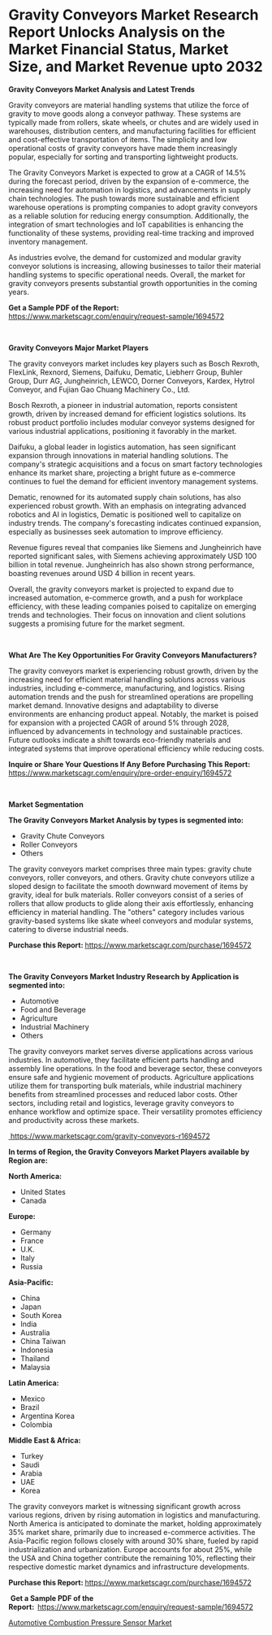 <p><h1>Gravity Conveyors Market Research Report Unlocks Analysis on the Market Financial Status, Market Size, and Market Revenue upto 2032</h1></p><p><strong>Gravity Conveyors Market Analysis and Latest Trends</strong></p>
<p><p>Gravity conveyors are material handling systems that utilize the force of gravity to move goods along a conveyor pathway. These systems are typically made from rollers, skate wheels, or chutes and are widely used in warehouses, distribution centers, and manufacturing facilities for efficient and cost-effective transportation of items. The simplicity and low operational costs of gravity conveyors have made them increasingly popular, especially for sorting and transporting lightweight products.</p><p>The Gravity Conveyors Market is expected to grow at a CAGR of 14.5% during the forecast period, driven by the expansion of e-commerce, the increasing need for automation in logistics, and advancements in supply chain technologies. The push towards more sustainable and efficient warehouse operations is prompting companies to adopt gravity conveyors as a reliable solution for reducing energy consumption. Additionally, the integration of smart technologies and IoT capabilities is enhancing the functionality of these systems, providing real-time tracking and improved inventory management.</p><p>As industries evolve, the demand for customized and modular gravity conveyor solutions is increasing, allowing businesses to tailor their material handling systems to specific operational needs. Overall, the market for gravity conveyors presents substantial growth opportunities in the coming years.</p></p>
<p><strong>Get a Sample PDF of the Report:&nbsp;</strong> <a href="https://www.marketscagr.com/enquiry/request-sample/1694572?utm_campaign=3533&utm_medium=2&utm_source=Github&utm_content=ia&utm_term=25032025&utm_id=gravity-conveyors">https://www.marketscagr.com/enquiry/request-sample/1694572</a></p>
<p>&nbsp;</p>
<p><strong>Gravity Conveyors Major Market Players</strong></p>
<p><p>The gravity conveyors market includes key players such as Bosch Rexroth, FlexLink, Rexnord, Siemens, Daifuku, Dematic, Liebherr Group, Buhler Group, Durr AG, Jungheinrich, LEWCO, Dorner Conveyors, Kardex, Hytrol Conveyor, and Fujian Gao Chuang Machinery Co., Ltd. </p><p>Bosch Rexroth, a pioneer in industrial automation, reports consistent growth, driven by increased demand for efficient logistics solutions. Its robust product portfolio includes modular conveyor systems designed for various industrial applications, positioning it favorably in the market.</p><p>Daifuku, a global leader in logistics automation, has seen significant expansion through innovations in material handling solutions. The company's strategic acquisitions and a focus on smart factory technologies enhance its market share, projecting a bright future as e-commerce continues to fuel the demand for efficient inventory management systems.</p><p>Dematic, renowned for its automated supply chain solutions, has also experienced robust growth. With an emphasis on integrating advanced robotics and AI in logistics, Dematic is positioned well to capitalize on industry trends. The company's forecasting indicates continued expansion, especially as businesses seek automation to improve efficiency.</p><p>Revenue figures reveal that companies like Siemens and Jungheinrich have reported significant sales, with Siemens achieving approximately USD 100 billion in total revenue. Jungheinrich has also shown strong performance, boasting revenues around USD 4 billion in recent years. </p><p>Overall, the gravity conveyors market is projected to expand due to increased automation, e-commerce growth, and a push for workplace efficiency, with these leading companies poised to capitalize on emerging trends and technologies. Their focus on innovation and client solutions suggests a promising future for the market segment.</p></p>
<p>&nbsp;</p>
<p><strong>What Are The Key Opportunities For Gravity Conveyors Manufacturers?</strong></p>
<p><p>The gravity conveyors market is experiencing robust growth, driven by the increasing need for efficient material handling solutions across various industries, including e-commerce, manufacturing, and logistics. Rising automation trends and the push for streamlined operations are propelling market demand. Innovative designs and adaptability to diverse environments are enhancing product appeal. Notably, the market is poised for expansion with a projected CAGR of around 5% through 2028, influenced by advancements in technology and sustainable practices. Future outlooks indicate a shift towards eco-friendly materials and integrated systems that improve operational efficiency while reducing costs.</p></p>
<p><strong>Inquire or Share Your Questions If Any Before Purchasing This Report:</strong> <a href="https://www.marketscagr.com/enquiry/pre-order-enquiry/1694572?utm_campaign=3533&utm_medium=2&utm_source=Github&utm_content=ia&utm_term=25032025&utm_id=gravity-conveyors">https://www.marketscagr.com/enquiry/pre-order-enquiry/1694572</a></p>
<p>&nbsp;</p>
<p><strong>Market Segmentation</strong></p>
<p><strong>The Gravity Conveyors Market Analysis by types is segmented into:</strong></p>
<p><ul><li>Gravity Chute Conveyors</li><li>Roller Conveyors</li><li>Others</li></ul></p>
<p><p>The gravity conveyors market comprises three main types: gravity chute conveyors, roller conveyors, and others. Gravity chute conveyors utilize a sloped design to facilitate the smooth downward movement of items by gravity, ideal for bulk materials. Roller conveyors consist of a series of rollers that allow products to glide along their axis effortlessly, enhancing efficiency in material handling. The "others" category includes various gravity-based systems like skate wheel conveyors and modular systems, catering to diverse industrial needs.</p></p>
<p><strong>Purchase this Report:&nbsp;</strong><a href="https://www.marketscagr.com/purchase/1694572?utm_campaign=3533&utm_medium=2&utm_source=Github&utm_content=ia&utm_term=25032025&utm_id=gravity-conveyors">https://www.marketscagr.com/purchase/1694572</a></p>
<p>&nbsp;</p>
<p><strong>The Gravity Conveyors Market Industry Research by Application is segmented into:</strong></p>
<p><ul><li>Automotive</li><li>Food and Beverage</li><li>Agriculture</li><li>Industrial Machinery</li><li>Others</li></ul></p>
<p><p>The gravity conveyors market serves diverse applications across various industries. In automotive, they facilitate efficient parts handling and assembly line operations. In the food and beverage sector, these conveyors ensure safe and hygienic movement of products. Agriculture applications utilize them for transporting bulk materials, while industrial machinery benefits from streamlined processes and reduced labor costs. Other sectors, including retail and logistics, leverage gravity conveyors to enhance workflow and optimize space. Their versatility promotes efficiency and productivity across these markets.</p></p>
<p><a href="https://www.marketscagr.com/gravity-conveyors-r1694572?utm_campaign=3533&utm_medium=2&utm_source=Github&utm_content=ia&utm_term=25032025&utm_id=gravity-conveyors">&nbsp;https://www.marketscagr.com/gravity-conveyors-r1694572</a></p>
<p><strong>In terms of Region, the Gravity Conveyors Market Players available by Region are:</strong></p>
<p>
    <p> <strong> North America: </strong>
        <ul>
            <li>United States</li>
            <li>Canada</li>
        </ul>
        </p> 
    <p> <strong> Europe: </strong>
        <ul>
            <li>Germany</li>
            <li>France</li>
            <li>U.K.</li>
            <li>Italy</li>
            <li>Russia</li>
        </ul>
        </p> 
    <p> <strong> Asia-Pacific: </strong>
        <ul>
            <li>China</li>
            <li>Japan</li>
            <li>South Korea</li>
            <li>India</li>
            <li>Australia</li>
            <li>China Taiwan</li>
            <li>Indonesia</li>
            <li>Thailand</li>
            <li>Malaysia</li>
        </ul>
        </p> 
    <p> <strong> Latin America: </strong>
        <ul>
            <li>Mexico</li>
            <li>Brazil</li>
            <li>Argentina Korea</li>
            <li>Colombia</li>
        </ul>
        </p> 
    <p> <strong> Middle East & Africa: </strong>
        <ul>
            <li>Turkey</li>
            <li>Saudi</li>
            <li>Arabia</li>
            <li>UAE</li>
            <li>Korea</li>
        </ul>
    </p>
    </p>
<p><p>The gravity conveyors market is witnessing significant growth across various regions, driven by rising automation in logistics and manufacturing. North America is anticipated to dominate the market, holding approximately 35% market share, primarily due to increased e-commerce activities. The Asia-Pacific region follows closely with around 30% share, fueled by rapid industrialization and urbanization. Europe accounts for about 25%, while the USA and China together contribute the remaining 10%, reflecting their respective domestic market dynamics and infrastructure developments.</p></p>
<p><strong>Purchase this Report: </strong><a href="https://www.marketscagr.com/purchase/1694572?utm_campaign=3533&utm_medium=2&utm_source=Github&utm_content=ia&utm_term=25032025&utm_id=gravity-conveyors">https://www.marketscagr.com/purchase/1694572</a></p>
<p>&nbsp;<strong>Get a Sample PDF of the Report:&nbsp;&nbsp;</strong><a href="https://www.marketscagr.com/enquiry/request-sample/1694572?utm_campaign=3533&utm_medium=2&utm_source=Github&utm_content=ia&utm_term=25032025&utm_id=gravity-conveyors">https://www.marketscagr.com/enquiry/request-sample/1694572</a></p>
<p><strong></strong></p>
<p><p><a href="https://github.com/wwwkeltoum/Market-Research-Report-List-5/blob/main/automotive-combustion-pressure-sensor-market.md?utm_campaign=3533&utm_medium=2&utm_source=Github&utm_content=ia&utm_term=25032025&utm_id=gravity-conveyors">Automotive Combustion Pressure Sensor Market</a></p></p>